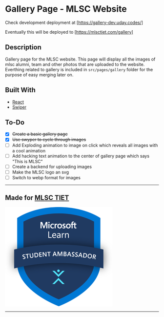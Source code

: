 # Gallery Page - MLSC Website

Check development deployment at [https://gallery-dev.uday.codes/]

Eventually this will be deployed to [https://mlsctiet.com/gallery]

## Description

Gallery page for the MLSC website. This page will display all the images of mlsc alumni, team and other photos that are uploaded to the website.
Everthing related to gallery is included in `src/pages/gallery` folder for the purpose of easy merging later on.

## Built With

- [React](https://reactjs.org/)
- [Swiper](https://swiperjs.com/)

## To-Do

- [x] ~~Create a basic gallery page~~
- [x] ~~Use swyper to cycle through images~~
- [ ] Add Exploding animation to image on click which reveals all images with a cool animation
- [ ] Add hacking text animation to the center of gallery page which says "This is MLSC"
- [ ] Create a backend for uploading images
- [ ] Make the MLSC logo an svg
- [ ] Switch to webp format for images

---

## Made for [MLSC TIET](https://mlsctiet.com/)

[![MLSC TIET](./public/logo.png)](https://mlsctiet.com/)

---
